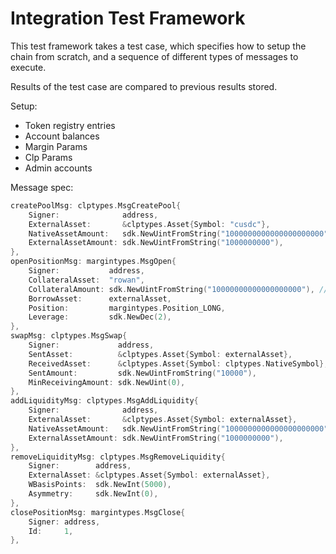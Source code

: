 # Integration Test Framework

This test framework takes a test case,
which specifies how to setup the chain from scratch,
and a sequence of different types of messages to execute.

Results of the test case are compared to previous results stored.

Setup: 
* Token registry entries
* Account balances
* Margin Params
* Clp Params
* Admin accounts

Message spec:

```go
createPoolMsg: clptypes.MsgCreatePool{
    Signer:              address,
    ExternalAsset:       &clptypes.Asset{Symbol: "cusdc"},
    NativeAssetAmount:   sdk.NewUintFromString("1000000000000000000000"), // 1000rowan
    ExternalAssetAmount: sdk.NewUintFromString("1000000000"),             // 1000cusdc
},
openPositionMsg: margintypes.MsgOpen{
    Signer:           address,
    CollateralAsset:  "rowan",
    CollateralAmount: sdk.NewUintFromString("10000000000000000000"), // 10rowan
    BorrowAsset:      externalAsset,
    Position:         margintypes.Position_LONG,
    Leverage:         sdk.NewDec(2),
},
swapMsg: clptypes.MsgSwap{
    Signer:             address,
    SentAsset:          &clptypes.Asset{Symbol: externalAsset},
    ReceivedAsset:      &clptypes.Asset{Symbol: clptypes.NativeSymbol},
    SentAmount:         sdk.NewUintFromString("10000"),
    MinReceivingAmount: sdk.NewUint(0),
},
addLiquidityMsg: clptypes.MsgAddLiquidity{
    Signer:              address,
    ExternalAsset:       &clptypes.Asset{Symbol: externalAsset},
    NativeAssetAmount:   sdk.NewUintFromString("1000000000000000000000"), // 1000rowan
    ExternalAssetAmount: sdk.NewUintFromString("1000000000"),
},
removeLiquidityMsg: clptypes.MsgRemoveLiquidity{
    Signer:        address,
    ExternalAsset: &clptypes.Asset{Symbol: externalAsset},
    WBasisPoints:  sdk.NewInt(5000),
    Asymmetry:     sdk.NewInt(0),
},
closePositionMsg: margintypes.MsgClose{
    Signer: address,
    Id:     1,
},
```

